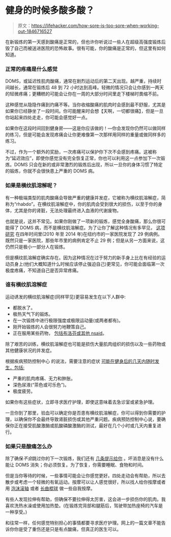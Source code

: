 # 健身的时候多酸多酸？

> 原文：<https://lifehacker.com/how-sore-is-too-sore-when-working-out-1846716527>

在新锻炼的第一天感到酸痛是正常的，但也许你听说过一些人在超级高强度锻炼后毁了自己而被送进医院的恐怖故事。很有可能，你的酸痛是正常的，但这里有如何知道。



### 正常的疼痛是什么感觉

DOMS，或延迟性肌肉酸痛，通常在剧烈运动后的第二天出现。越严重，持续时间越长，通常在锻炼后 48 到 72 小时达到高峰。轻微的情况只会让你感到一两天的轻微疼痛；更糟糕的可能会让你在一周的大部分时间里走下楼梯时畏缩不前。

这种感觉从隐隐作痛到灼痛不等。当你收缩酸痛的肌肉时会感到最不舒服，尤其是如果你已经静坐了一段时间。你可能醒来时会想【天啊，一切都很痛】，但是一旦你站起来四处走走，你可能会感觉好一点。

如果你在这段时间回到健身房——这是你应该做的！—你会发现你仍然可以做同样的练习，但是可能会发现疼痛会让你更难像第一次那样用同样的重量或做同样多的练习。

不过，作为一个额外的奖励，一次疼痛可以保护你下次不会感到疼痛。这被称为“延迟效应”，即使你感觉没有完全恢复正常，你也可以利用这一点参加下一次锻炼。DOMS 只会在新的或非常激烈的锻炼后出现，所以一旦你的身体习惯了特定的锻炼，你就不会很快患上严重的 DOMS 病。

### 如果是横纹肌溶解呢？

有一种极端类型的肌肉酸痛会导致严重的健康并发症，它被称为横纹肌溶解症，简称为“rhabdo”。在横纹肌溶解症中，你的肌肉会受到很大的损伤，以至于你的身体，尤其是你的肾脏，无法处理最终进入血液的代谢废物。

也就是说，这并不常见。如果你刚做了一项新的锻炼，感觉全身酸痛，那么你很可能得了 DOMS 病，而不是横纹肌溶解症。为了让你了解这种情况有多罕见， [这项研究](https://pubmed.ncbi.nlm.nih.gov/27604073/) 在四年时间里(2010 年至 2014 年)在纽约市的一家医院发现了 29 例病例。既然只是一家医院，那些年市里的病例肯定不止 29 例；但是从另一方面来说，这仍然只是极小一部分人在锻炼。

但是横纹肌溶解症确实存在。因为这种情况在过于努力的新手身上比在有经验的运动员身上(他们大概知道什么时候应该停止强迫自己)更常见，你可能会面临第一次极度疼痛，不知道自己是否异常疼痛。

### 谁有横纹肌溶解症

运动诱发的横纹肌溶解症(同样罕见)更容易发生在以下人群中:

*   都脱水了。
*   极热天气下的锻炼。
*   在一次锻炼中进行极限强度或极限运动量(或两者都有)。
*   刚开始锻炼的人会很努力地鞭策自己。
*   正在服用某些药物， [包括布洛芬或其他 nsaid](https://blog.uvahealth.com/2018/01/03/avoiding-post-workout-soreness-rhabdomyolysis/)。

除了艰苦的训练，横纹肌溶解症也可能是损伤大量肌肉组织的损伤以及一些药物或其他健康状况的并发症。

根据疾病预防控制中心 的说法，需要注意的症状 [可能在健身后的几天内随时发生，包括:](https://www.cdc.gov/niosh/topics/rhabdo/symptoms.html)

*   严重的肌肉疼痛、无力和肿胀。
*   深色尿液(“茶色或可乐色”)。
*   极度疲劳。

如果你有这些症状，立即寻求医疗护理，即使这意味着去急诊室或紧急护理。

一旦你到了那里，验血可以确定你是否患有横纹肌溶解症，你可以得到你需要的护理，以确保你不会最终导致肾脏损伤或其他严重问题。疾病预防控制中心说，要确保你正在接受肌酸激酶或肌酸磷酸激酶的测试，最好在几个小时或几天内重复进行。

### 如果只是酸痛怎么办

除了确保*不会*跳过你的下一次锻炼，我们还有 [几条提示给你](https://vitals.lifehacker.com/what-to-do-about-your-sore-muscles-1832462699) 。坏消息是没有什么能让 DOMS 消失；你必须恢复。为了恢复，你需要睡眠、食物和时间。

但是当你等待的时候，一些事情可能会让你感觉更好。四处走动会有帮助，所以去散步或考虑一个轻微的有氧运动。按摩可以让人感觉很好，所以找人给你按摩或者用 [泡沫滚轴](https://vitals.lifehacker.com/how-to-use-a-foam-roller-before-and-after-a-workout-1845587278) 或者 [长曲棍球](https://lifehacker.com/carry-a-pair-of-tennis-balls-in-your-gym-bag-to-relieve-1670373569) 做一些自我按摩。

有些人发现拉伸有帮助，但确保不要拉伸得太厉害，这会进一步损伤你的肌肉。我喜欢洗热水澡或使用加热垫。(在锻炼完背部和腿筋后，驾驶带加热座椅的汽车是一种享受。)

和往常一样，任何感觉特别担心的事情都要寻求医疗护理。网上的一篇文章不能告诉你你是受了重伤还是只是有点酸痛，但真正的医生可以。